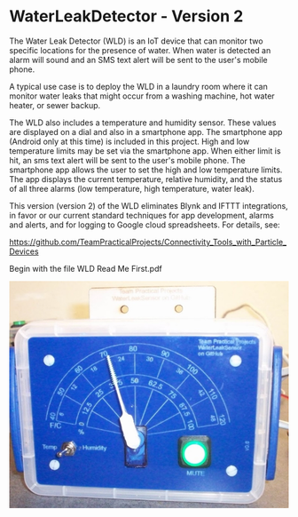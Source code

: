 # WaterLeakDetector - Version 2
The Water Leak Detector (WLD) is an IoT device that can monitor two specific locations for the presence of water. 
When water is detected an alarm will sound and an SMS text alert will be sent to the user's mobile phone. 

A typical use case is to deploy the WLD in a laundry room where it can monitor water leaks that might occur from a washing machine, 
hot water heater, or sewer backup.

The WLD also includes a temperature and humidity sensor. These values are displayed on a dial and also in a smartphone app.  The
smartphone app (Android only at this time) is included in this project.  High and low temperature limits may be set via the smartphone
app.  When either limit is hit, an sms text alert will be sent to the user's mobile phone.  The smartphone app allows the user to set the
high and low temperature limits.  The app displays the current temperature, relative humidity, and the status of all three alarms (low
temperature, high temperature, water leak).

This version (version 2) of the WLD eliminates Blynk and IFTTT integrations, in favor or our current standard techniques for app development,
alarms and alerts, and for logging to Google cloud spreadsheets.  For details, see: 

https://github.com/TeamPracticalProjects/Connectivity_Tools_with_Particle_Devices

Begin with the file WLD Read Me First.pdf

![front view completed project](Photos/Finished%20pointerB.JPG?raw=true "Completed Project")

